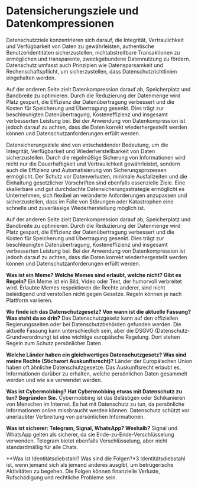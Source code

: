 # Datensicherungsziele und Datenkompressionen

Datenschutzziele konzentrieren sich darauf, die Integrität, Vertraulichkeit und Verfügbarkeit von Daten zu gewährleisten, authentische Benutzeridentitäten sicherzustellen, nichtabstreitbare Transaktionen zu ermöglichen und transparente, zweckgebundene Datennutzung zu fördern. Datenschutz umfasst auch Prinzipien wie Datensparsamkeit und Rechenschaftspflicht, um sicherzustellen, dass Datenschutzrichtlinien eingehalten werden.

Auf der anderen Seite zielt Datenkompression darauf ab, Speicherplatz und Bandbreite zu optimieren. Durch die Reduzierung der Datenmenge wird Platz gespart, die Effizienz der Datenübertragung verbessert und die Kosten für Speicherung und Übertragung gesenkt. Dies trägt zur beschleunigten Datenübertragung, Kosteneffizienz und insgesamt verbesserten Leistung bei. Bei der Anwendung von Datenkompression ist jedoch darauf zu achten, dass die Daten korrekt wiederhergestellt werden können und Datenschutzanforderungen erfüllt werden.

Datensicherungsziele sind von entscheidender Bedeutung, um die Integrität, Verfügbarkeit und Wiederherstellbarkeit von Daten sicherzustellen. Durch die regelmäßige Sicherung von Informationen wird nicht nur die Dauerhaftigkeit und Vertraulichkeit gewährleistet, sondern auch die Effizienz und Automatisierung von Sicherungsprozessen ermöglicht. Der Schutz vor Datenverlusten, minimale Ausfallzeiten und die Einhaltung gesetzlicher Vorschriften sind ebenfalls essenzielle Ziele. Eine skalierbare und gut durchdachte Datensicherungsstrategie ermöglicht es Unternehmen, sich flexibel an veränderte Anforderungen anzupassen und sicherzustellen, dass im Falle von Störungen oder Katastrophen eine schnelle und zuverlässige Wiederherstellung möglich ist.

Auf der anderen Seite zielt Datenkompression darauf ab, Speicherplatz und Bandbreite zu optimieren. Durch die Reduzierung der Datenmenge wird Platz gespart, die Effizienz der Datenübertragung verbessert und die Kosten für Speicherung und Übertragung gesenkt. Dies trägt zur beschleunigten Datenübertragung, Kosteneffizienz und insgesamt verbesserten Leistung bei. Bei der Anwendung von Datenkompression ist jedoch darauf zu achten, dass die Daten korrekt wiederhergestellt werden können und Datenschutzanforderungen erfüllt werden.

**Was ist ein Meme? Welche Memes sind erlaubt, welche nicht? Gibt es Regeln?**
Ein Meme ist ein Bild, Video oder Text, der humorvoll verbreitet wird. Erlaubte Memes respektieren die Rechte anderer, sind nicht beleidigend und verstoßen nicht gegen Gesetze. Regeln können je nach Plattform variieren.

**Wo finde ich das Datenschutzgesetz? Von wann ist die aktuelle Fassung? Was steht da so drin?**
Das Datenschutzgesetz kann auf den offiziellen Regierungsseiten oder bei Datenschutzbehörden gefunden werden. Die aktuelle Fassung kann unterschiedlich sein, aber die DSGVO (Datenschutz-Grundverordnung) ist eine wichtige europäische Regelung. Dort stehen Regeln zum Schutz persönlicher Daten.

**Welche Länder haben ein gleichwertiges Datenschutzgesetz? Was sind meine Rechte (Stichwort Auskunftsrecht)?**
Länder der Europäischen Union haben oft ähnliche Datenschutzgesetze. Das Auskunftsrecht erlaubt es, Informationen darüber zu erhalten, welche persönlichen Daten gesammelt werden und wie sie verwendet werden.

**Was ist Cybermobbing? Hat Cybermobbing etwas mit Datenschutz zu tun? Begründen Sie.**
Cybermobbing ist das Belästigen oder Schikanieren von Menschen im Internet. Es hat mit Datenschutz zu tun, da persönliche Informationen online missbraucht werden können. Datenschutz schützt vor unerlaubter Verbreitung von persönlichen Informationen.

**Was ist sicherer: Telegram, Signal, WhatsApp? Weshalb?**
Signal und WhatsApp gelten als sicherer, da sie Ende-zu-Ende-Verschlüsselung verwenden. Telegram bietet ebenfalls Verschlüsselung, aber nicht standardmäßig für alle Chats.

**Was ist Identitätsdiebstahl? Was sind die Folgen?*3
Identitätsdiebstahl ist, wenn jemand sich als jemand anderes ausgibt, um betrügerische Aktivitäten zu begehen. Die Folgen können finanzielle Verluste, Rufschädigung und rechtliche Probleme sein.


